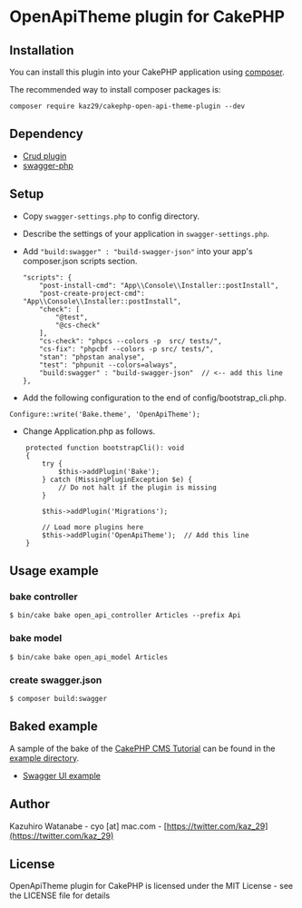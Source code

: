 # OpenApiTheme plugin for CakePHP

## Installation

You can install this plugin into your CakePHP application using [composer](https://getcomposer.org).

The recommended way to install composer packages is:

```
composer require kaz29/cakephp-open-api-theme-plugin --dev
```

## Dependency

- [Crud plugin](https://github.com/FriendsOfCake/crud)
- [swagger-php](https://github.com/zircote/swagger-php)

## Setup

- Copy `swagger-settings.php` to config directory.
- Describe the settings of your application in `swagger-settings.php`.
- Add `"build:swagger" : "build-swagger-json"` into your app's composer.json scripts section.

    ```
    "scripts": {
        "post-install-cmd": "App\\Console\\Installer::postInstall",
        "post-create-project-cmd": "App\\Console\\Installer::postInstall",
        "check": [
            "@test",
            "@cs-check"
        ],
        "cs-check": "phpcs --colors -p  src/ tests/",
        "cs-fix": "phpcbf --colors -p src/ tests/",
        "stan": "phpstan analyse",
        "test": "phpunit --colors=always",
        "build:swagger" : "build-swagger-json"  // <-- add this line
    },
    ```

- Add the following configuration to the end of config/bootstrap_cli.php.

```
Configure::write('Bake.theme', 'OpenApiTheme');
```

- Change Application.php as follows.

```
    protected function bootstrapCli(): void
    {
        try {
            $this->addPlugin('Bake');
        } catch (MissingPluginException $e) {
            // Do not halt if the plugin is missing
        }

        $this->addPlugin('Migrations');

        // Load more plugins here
        $this->addPlugin('OpenApiTheme');  // Add this line
    }
```

## Usage example

### bake controller

```
$ bin/cake bake open_api_controller Articles --prefix Api
```

### bake model

```
$ bin/cake bake open_api_model Articles
```

### create swagger.json

```
$ composer build:swagger
```

## Baked example

A sample of the bake of the [CakePHP CMS Tutorial](https://book.cakephp.org/4/en/tutorials-and-examples/cms/installation.html) can be found in the [example directory](example/).

- [Swagger UI example](https://petstore.swagger.io/?url=https://raw.githubusercontent.com/kaz29/cakephp-open-api-theme-plugin/example/swagger.json)

## Author

Kazuhiro Watanabe - cyo [at] mac.com - [https://twitter.com/kaz_29](https://twitter.com/kaz_29)

## License

OpenApiTheme plugin for CakePHP is licensed under the MIT License - see the LICENSE file for details
